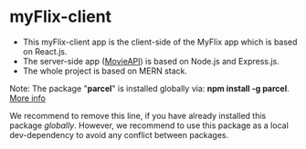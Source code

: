 # myFlix-client
- This myFlix-client app is the client-side of the MyFlix app which is based on React.js.
- The server-side app ([MovieAPI](https://github.com/mustafa-sarshar/movie-api)) is based on Node.js and Express.js.
- The whole project is based on MERN stack. 




Note: The package "**parcel**" is installed globally via: **npm install -g parcel**. [More info](https://parceljs.org/)

We recommend to remove this line, if you have already installed this package _globally_. However, we recommend to use this package as a local dev-dependency to avoid any conflict between packages.